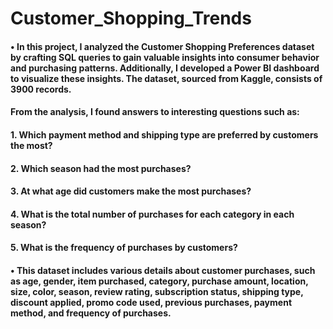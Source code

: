 # Customer_Shopping_Trends
#### • In this project, I analyzed the Customer Shopping Preferences dataset by crafting SQL queries to gain valuable insights into consumer behavior and purchasing patterns. Additionally, I developed a Power BI dashboard to visualize these insights. The dataset, sourced from Kaggle, consists of 3900 records.

#### From the analysis, I found answers to interesting questions such as:

#### 1. Which payment method and shipping type are preferred by customers the most?
#### 2. Which season had the most purchases?
#### 3. At what age did customers make the most purchases?
#### 4. What is the total number of purchases for each category in each season?
#### 5. What is the frequency of purchases by customers?

#### • This dataset includes various details about customer purchases, such as age, gender, item purchased, category, purchase amount, location, size, color, season, review rating, subscription status, shipping type, discount applied, promo code used, previous purchases, payment method, and frequency of purchases.
